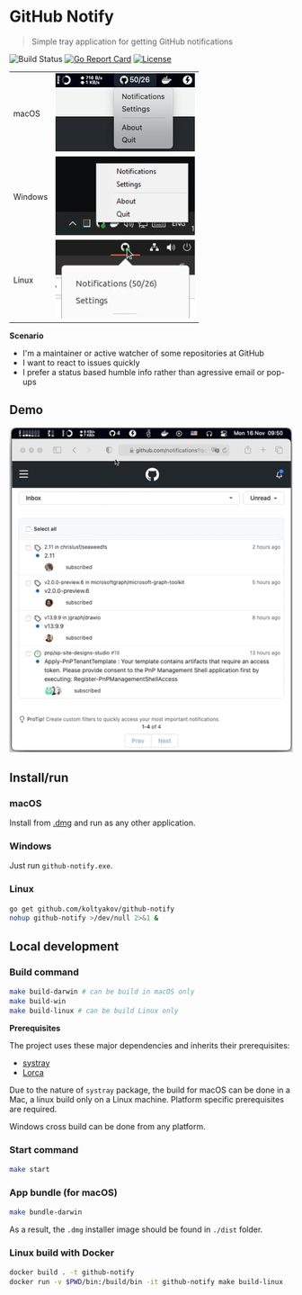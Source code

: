 # GitHub Notify

> Simple tray application for getting GitHub notifications

![Build Status](https://github.com/koltyakov/github-notify/workflows/Build/badge.svg?branch=master)
[![Go Report Card](https://goreportcard.com/badge/github.com/koltyakov/github-notify)](https://goreportcard.com/report/github.com/koltyakov/github-notify)
[![License](https://img.shields.io/github/license/koltyakov/github-notify.svg)](https://github.com/koltyakov/github-notify/blob/master/LICENSE)

| | |
|-|-|
| macOS | ![systray_macOS](./assets/systray_macOS.png) |
| Windows | ![systray_Windows](./assets/systray_Windows.png) |
| Linux | ![systray_Linux](./assets/systray_Linux.png) |

**Scenario**

- I'm a maintainer or active watcher of some repositories at GitHub
- I want to react to issues quickly
- I prefer a status based humble info rather than agressive email or pop-ups

## Demo

![demo](./assets/demo.gif)

## Install/run

### macOS

Install from [.dmg](https://github.com/koltyakov/github-notify/releases) and run as any other application.

### Windows

Just run `github-notify.exe`.

### Linux

```bash
go get github.com/koltyakov/github-notify
nohup github-notify >/dev/null 2>&1 &
```

## Local development

### Build command

```bash
make build-darwin # can be build in macOS only
make build-win
make build-linux # can be build Linux only
```

**Prerequisites**

The project uses these major dependencies and inherits their prerequisites:

- [systray](https://github.com/getlantern/systray)
- [Lorca](https://github.com/zserge/lorca)

Due to the nature of `systray` package, the build for macOS can be done in a Mac, a linux build only on a Linux machine. Platform specific prerequisites are required.

Windows cross build can be done from any platform.

### Start command

```bash
make start
```

### App bundle (for macOS)

```bash
make bundle-darwin
```

As a result, the `.dmg` installer image should be found in `./dist` folder.

### Linux build with Docker

```bash
docker build . -t github-notify
docker run -v $PWD/bin:/build/bin -it github-notify make build-linux
```